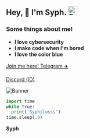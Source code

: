 ## Hey, 👋 I'm Syph. <img src="https://cdn.discordapp.com/attachments/1135539699826561067/1135539743321489499/IMG_7999.jpg" width=25 height=25 alt="Banner">

### Some things about me!
- __I love cybersecurity__
- __I make code when I'm bored__
- __I love the color blue__

[Join me here! Telegram ✈️](https://pastebin.com/raw/h3FwWcx7)

[Discord (ID)](https://pastebin.com/raw/nKzxtFX2)


<img src="https://i.giphy.com/media/WtaLybco6QwthfsJBS/giphy.webp" alt="Banner"> 

```python
import time
while True:
  print('Syphilusss')
time.sleep(.9)
```

__Syph__
